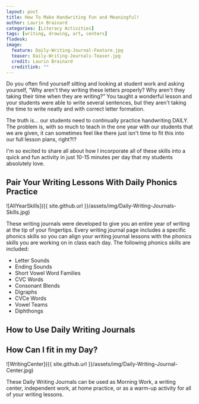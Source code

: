 ```yaml
---
layout: post
title: How To Make Handwriting Fun and Meaningful!
author: Laurin Brainard
categories: [Literacy Activities]
tags: [writing, drawing, art, centers]
flodesk: 
image:
  feature: Daily-Writing-Journal-Feature.jpg
  teaser: Daily-Writing-Journals-Teaser.jpg
  credit: Laurin Brainard
  creditlink: ""
---  
```

Do you often find yourself sitting and looking at student work and asking yourself, “Why aren't they writing these letters properly? Why aren't they taking their time when they are writing?”  You taught a wonderful lesson and your students were able to write several sentences, but they aren't taking the time to write neatly and with correct letter formation. 
 
The truth is… our students need to continually practice handwriting DAILY. The problem is, with so much to teach in the one year with our students that we are given, it can sometimes feel like there just isn't time to fit this into our full lesson plans, right?!?
 
I'm so excited to share all about how I incorporate all of these skills into a quick and fun activity in just 10-15 minutes per day that my students absolutely love.

## Pair Your Writing Lessons With Daily Phonics Practice
![AllYearSkills]({{ site.github.url }}/assets/img/Daily-Writing-Journals-Skills.jpg)

These writing journals were developed to give you an entire year of writing at the tip of your fingertips. Every writing journal page includes a specific phonics skills so you can align your writing journal lessons with the phonics skills you are working on in class each day. The following phonics skills are included:
- Letter Sounds
- Ending Sounds
- Short Vowel Word Families
- CVC Words
- Consonant Blends
- Digraphs
- CVCe Words
- Vowel Teams
- Diphthongs

## How to Use Daily Writing Journals


## How Can I fit in my Day?

![WritingCenter]({{ site.github.url }}/assets/img/Daily-Writing-Journal-Center.jpg)

These Daily Writing Journals can be used as Morning Work, a writing center, independent work, at home practice, or as a warm-up activity for all of your writing lessons.